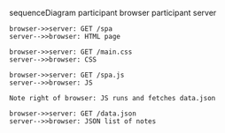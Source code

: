 sequenceDiagram
    participant browser
    participant server

    browser->>server: GET /spa
    server-->>browser: HTML page

    browser->>server: GET /main.css
    server-->>browser: CSS

    browser->>server: GET /spa.js
    server-->>browser: JS

    Note right of browser: JS runs and fetches data.json

    browser->>server: GET /data.json
    server-->>browser: JSON list of notes
